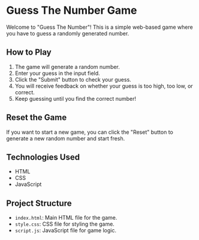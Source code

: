 # Guess The Number Game

Welcome to "Guess The Number"! This is a simple web-based game where you have to guess a randomly generated number.

## How to Play

1. The game will generate a random number.
2. Enter your guess in the input field.
3. Click the "Submit" button to check your guess.
4. You will receive feedback on whether your guess is too high, too low, or correct.
5. Keep guessing until you find the correct number!

## Reset the Game

If you want to start a new game, you can click the "Reset" button to generate a new random number and start fresh.

## Technologies Used

- HTML
- CSS
- JavaScript

## Project Structure

- `index.html`: Main HTML file for the game.
- `style.css`: CSS file for styling the game.
- `script.js`: JavaScript file for game logic.
